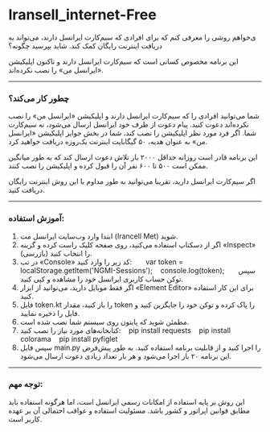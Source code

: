 # Iransell_internet-Free


ی‌خواهم روشی را معرفی کنم که برای افرادی که سیم‌کارت ایرانسل دارند، می‌تواند به دریافت اینترنت رایگان کمک کند. شاید بپرسید چگونه؟

این برنامه مخصوص کسانی است که سیم‌کارت ایرانسل دارند و تاکنون اپلیکیشن «ایرانسل من» را نصب نکرده‌اند.

---

### چطور کار می‌کند؟

شما می‌توانید افرادی را که سیم‌کارت ایرانسل دارند و اپلیکیشن «ایرانسل من» را نصب نکرده‌اند دعوت کنید. پیام دعوت از طرف خود ایرانسل ارسال می‌شود، نه سیم‌کارت شما. اگر فرد مورد نظر اپلیکیشن را نصب کند، شما در بخش جوایز اپلیکیشن «ایرانسل من» به عنوان هدیه، ۵۰ گیگابایت اینترنت یک‌روزه دریافت خواهید کرد.

این برنامه قادر است روزانه حداقل ۲۰۰۰ بار تلاش دعوت ارسال کند که به طور میانگین ممکن است ۵۰۰ تا ۶۰۰ نفر آن را قبول کرده و اپلیکیشن را نصب کنند.

اگر سیم‌کارت ایرانسل دارید، تقریبا می‌توانید به طور مداوم با این روش اینترنت رایگان دریافت کنید.

---

### آموزش استفاده:

1. ابتدا وارد وب‌سایت ایرانسل مت (Irancell Met) شوید.  
2. اگر از دسکتاپ استفاده می‌کنید، روی صفحه کلیک راست کرده و گزینه «Inspect» (بازرسی) را انتخاب کنید.  
3. در تب «Console» کد زیر را وارد کنید:
      var token = localStorage.getItem('NGMI-Sessions');
   console.log(token);
   
   سپس توکن حساب کاربری ایرانسل خود را مشاهده و کپی کنید.  
4. اگر فقط موبایل دارید، می‌توانید از ابزار «Element Editor» برای این کار استفاده کنید.  
5. فایل token.kt را باز کنید، مقدار token را پاک کرده و توکن خود را جایگزین کنید و فایل را ذخیره نمایید.  
6. مطمئن شوید که پایتون روی سیستم شما نصب شده است.  
7. کتابخانه‌های مورد نیاز را نصب کنید:
   pip install requests
   pip install colorama
   pip install pyfiglet
   
8. سپس فایل main.py را اجرا کنید و از قابلیت برنامه استفاده کنید. به طور پیش‌فرض این برنامه ۲۰ بار اجرا می‌شود و هر بار تعداد زیادی دعوت ارسال می‌شود.

---

### توجه مهم:

این روش بر پایه استفاده از امکانات رسمی ایرانسل است، اما هرگونه استفاده باید مطابق قوانین اپراتور و کشور باشد. مسئولیت استفاده و عواقب احتمالی آن بر عهده کاربر است.

